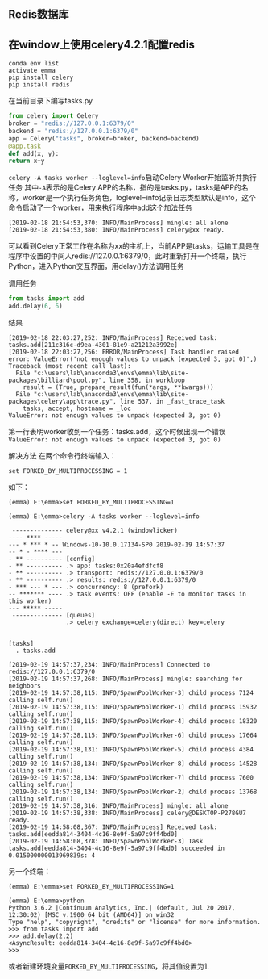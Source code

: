 ## Redis数据库

## 在window上使用celery4.2.1配置redis
```
conda env list
activate emma
pip install celery
pip install redis
```
在当前目录下编写tasks.py
```Python
from celery import Celery
broker = "redis://127.0.0.1:6379/0"
backend = "redis://127.0.0.1:6379/0"
app = Celery("tasks", broker=broker, backend=backend)
@app.task
def add(x, y):
return x+y
```
`celery -A tasks worker --loglevel=info`启动Celery Worker开始监听并执行任务
其中`-A`表示的是Celery APP的名称，指的是tasks.py，tasks是APP的名称，worker是一个执行任务角色，loglevel=info记录日志类型默认是info，这个命令启动了一个worker，用来执行程序中add这个加法任务
```
[2019-02-18 21:54:53,370: INFO/MainProcess] mingle: all alone
[2019-02-18 21:54:53,380: INFO/MainProcess] celery@xx ready.
```
可以看到Celery正常工作在名称为xx的主机上，当前APP是tasks，运输工具是在程序中设置的中间人redis://127.0.0.1:6379/0，此时重新打开一个终端，执行Python，进入Python交互界面，用delay()方法调用任务

调用任务
```Python
from tasks import add
add.delay(6, 6)
```
结果
```
[2019-02-18 22:03:27,252: INFO/MainProcess] Received task: tasks.add[211c316c-d9ea-4301-81e9-a21212a3992e]
[2019-02-18 22:03:27,256: ERROR/MainProcess] Task handler raised error: ValueError('not enough values to unpack (expected 3, got 0)',)
Traceback (most recent call last):
  File "c:\users\lab\anaconda3\envs\emma\lib\site-packages\billiard\pool.py", line 358, in workloop
    result = (True, prepare_result(fun(*args, **kwargs)))
  File "c:\users\lab\anaconda3\envs\emma\lib\site-packages\celery\app\trace.py", line 537, in _fast_trace_task
    tasks, accept, hostname = _loc
ValueError: not enough values to unpack (expected 3, got 0)
```
第一行表明worker收到一个任务：tasks.add，这个时候出现一个错误`ValueError: not enough values to unpack (expected 3, got 0)`

解决方法
在两个命令行终端输入：
```
set FORKED_BY_MULTIPROCESSING = 1
```
如下：
```
(emma) E:\emma>set FORKED_BY_MULTIPROCESSING=1

(emma) E:\emma>celery -A tasks worker --loglevel=info

 -------------- celery@xx v4.2.1 (windowlicker)
---- **** -----
--- * *** * -- Windows-10-10.0.17134-SP0 2019-02-19 14:57:37
-- * - **** ---
- ** ---------- [config]
- ** ---------- .> app: tasks:0x20a4efdfcf8
- ** ---------- .> transport: redis://127.0.0.1:6379/0
- ** ---------- .> results: redis://127.0.0.1:6379/0
- *** --- * --- .> concurrency: 8 (prefork)
-- ******* ---- .> task events: OFF (enable -E to monitor tasks in this worker)
--- ***** -----
 -------------- [queues]
                .> celery exchange=celery(direct) key=celery


[tasks]
  . tasks.add

[2019-02-19 14:57:37,234: INFO/MainProcess] Connected to redis://127.0.0.1:6379/0
[2019-02-19 14:57:37,268: INFO/MainProcess] mingle: searching for neighbors
[2019-02-19 14:57:38,115: INFO/SpawnPoolWorker-3] child process 7124 calling self.run()
[2019-02-19 14:57:38,115: INFO/SpawnPoolWorker-1] child process 15932 calling self.run()
[2019-02-19 14:57:38,115: INFO/SpawnPoolWorker-4] child process 18320 calling self.run()
[2019-02-19 14:57:38,115: INFO/SpawnPoolWorker-6] child process 17664 calling self.run()
[2019-02-19 14:57:38,131: INFO/SpawnPoolWorker-5] child process 4384 calling self.run()
[2019-02-19 14:57:38,134: INFO/SpawnPoolWorker-8] child process 14528 calling self.run()
[2019-02-19 14:57:38,134: INFO/SpawnPoolWorker-7] child process 7600 calling self.run()
[2019-02-19 14:57:38,134: INFO/SpawnPoolWorker-2] child process 13768 calling self.run()
[2019-02-19 14:57:38,316: INFO/MainProcess] mingle: all alone
[2019-02-19 14:57:38,338: INFO/MainProcess] celery@DESKTOP-P278GU7 ready.
[2019-02-19 14:58:08,367: INFO/MainProcess] Received task: tasks.add[eedda814-3404-4c16-8e9f-5a97c9ff4bd0]
[2019-02-19 14:58:08,378: INFO/SpawnPoolWorker-3] Task tasks.add[eedda814-3404-4c16-8e9f-5a97c9ff4bd0] succeeded in 0.015000000013969839s: 4
```
另一个终端：
```
(emma) E:\emma>set FORKED_BY_MULTIPROCESSING=1

(emma) E:\emma>python
Python 3.6.2 |Continuum Analytics, Inc.| (default, Jul 20 2017, 12:30:02) [MSC v.1900 64 bit (AMD64)] on win32
Type "help", "copyright", "credits" or "license" for more information.
>>> from tasks import add
>>> add.delay(2,2)
<AsyncResult: eedda814-3404-4c16-8e9f-5a97c9ff4bd0>
>>>
```
或者新建环境变量`FORKED_BY_MULTIPROCESSING`，将其值设置为1.
